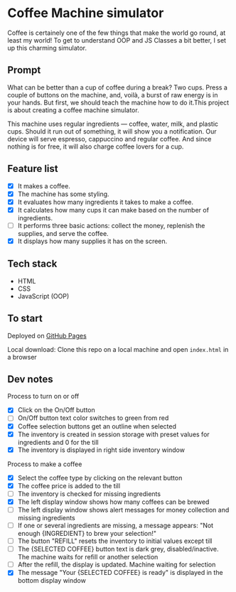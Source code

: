 # Coffee Machine simulator

Coffee is certainely one of the few things that make the world go round, at least my world! To get to understand OOP and JS Classes a bit better, I set up this charming simulator.

## Prompt

What can be better than a cup of coffee during a break? Two cups. Press a couple of buttons on the machine, and, voilà, a burst of raw energy is in your hands. But first, we should teach the machine how to do it.This project is about creating a coffee machine simulator.

This machine uses regular ingredients — coffee, water, milk, and plastic cups. Should it run out of something, it will show you a notification. Our device will serve espresso, cappuccino and regular coffee. And since nothing is for free, it will also charge coffee lovers for a cup.

## Feature list

- [x] It makes a coffee.
- [x] The machine has some styling.
- [x] It evaluates how many ingredients it takes to make a coffee.
- [x] It calculates how many cups it can make based on the number of ingredients.
- [ ] It performs three basic actions: collect the money, replenish the supplies, and serve the coffee.
- [x] It displays how many supplies it has on the screen.

## Tech stack

- HTML
- CSS
- JavaScript (OOP)

## To start

Deployed on [GitHub Pages](https://wildapt01.github.io/coffee-machine-js/)

Local download: Clone this repo on a local machine and open `index.html` in a browser

## Dev notes

Process to turn on or off

- [x] Click on the On/Off button
- [ ] On/Off button text color switches to green from red
- [x] Coffee selection buttons get an outline when selected
- [x] The inventory is created in session storage with preset values for ingredients and 0 for the till
- [x] The inventory is displayed in right side inventory window

Process to make a coffee

- [x] Select the coffee type by clicking on the relevant button
- [x] The coffee price is added to the till
- [ ] The inventory is checked for missing ingredients
- [x] The left display window shows how many coffees can be brewed
- [ ] The left display window shows alert messages for money collection and missing ingredients
- [ ] If one or several ingredients are missing, a message appears: "Not enough {INGREDIENT} to brew your selection!"
- [ ] The button "REFILL" resets the inventory to initial values except till
- [ ] The {SELECTED COFFEE} button text is dark grey, disabled/inactive. The machine waits for refill or another selection
- [ ] After the refill, the display is updated. Machine waiting for selection
- [x] The message "Your {SELECTED COFFEE} is ready" is displayed in the bottom display window
